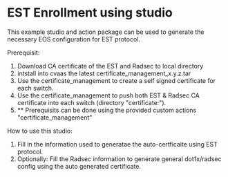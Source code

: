# EST Enrollment using studio
 This example studio and action package can be used to generate the necessary EOS configuration for EST protocol.
 
Prerequisit:
 1. Download CA certificate of the EST and Radsec to local directory
 2. intstall into cvaas the latest certificate_management_x.y.z.tar
 3. Use the certificate_management to create a self signed certificate for each switch.
 4. Use the certificate_management to push both EST & Radsec CA certificate into each switch (directory "certificate:").
 5. ** Prerequisits can be done using the provided custom actions "certificate_management"

How to use this studio:
1. Fill in the information used to generatae the auto-certficaite using EST protocol.
2. Optionally: Fill the Radsec information to generate general dot1x/radsec config using the auto generated certificate.

 
 

